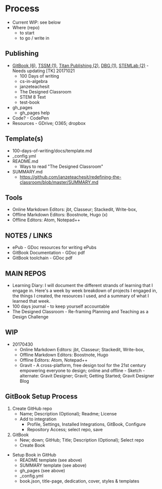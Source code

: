 # Process
- Current WIP: see below
- Where (repo)
  - to start
  - to go / write in
## Publishing
- [GitBook \(6\)](https://www.gitbook.com/@janzeteachesit), [TSSM \(1\)](https://www.gitbook.com/@tssm), [Titan Publishing \(2\)](https://www.gitbook.com/@templeton-titan-publishing), [DBG \(1\)](https://www.gitbook.com/@dream-big-games), [STEMLab \(2\)](https://www.gitbook.com/@templeton-stem) - Needs updating \[TK\] 20171021
    - 100 Days of writing
    - cs-in-algebra 
    - janzeteachesit 
    - The Designed Classroom
    - STEM 8 Text
    - test-book 
- gh_pages
    - gh_pages help
- Code? - CodePen
- Resources - GDrive; O365; dropbox
## Template(s)
- 100-days-of-writing/docs/template.md
- \_config.yml
- README.md
    - Ways to read "The Designed Classroom"
- SUMMARY.md
    - https://github.com/janzeteachesit/redefining-the-classroom/blob/master/SUMMARY.md
## Tools
- Online Markdown Editors: jbt, Classeur; Stackedit, Write-box, 
- Offline Markdown Editors: Boostnote, Hugo (x)
- Offline Editors: Atom, Notepad++
## NOTES / LINKS
- ePub - GDoc resources for writing ePubs
- GitBook Documentation - GDoc pdf
- GitBook toolchain - GDoc pdf
## MAIN REPOS
- Learning Diary: I will document the different strands of learning that I engage in. Here's a week by week breakdown of projects I engaged in, the things I created, the resources I used, and a summary of what I learned that week.
- 100 days journal - to keep yourself accountable
- The Designed Classroom - Re-framing Planning and Teaching as a Design Challenge 
## WIP
- 20170430
    - Online Markdown Editors: jbt, Classeur; Stackedit, Write-box, 
    - Offline Markdown Editors: Boostnote, Hugo
    - Offline Editors: Atom, Notepad++
    - Gravit - A cross-platform, free design tool for the 21st century empowering everyone to design; online and offline - Sketch     - alternate: Gravit Designer; Gravit; Getting Started; Gravit Designer Blog 
## GitBook Setup Process
1. Create GitHub repo
    - Name; Description (Optional); Readme; License 
    - Add to integration
      - Profile, Settings, Installed Integrations, GitBook, Configure
      - Repository Access; select repo, save
2. GitBook
    - New; down; GitHub; Title; Description (Optional); Select repo
    - Create Book
- Setup Book in GitHub
    - README template (see above)
    - SUMMARY template (see above)
    - gh_pages (see above)
    - \_config.yml
    - book.json, title-page, dedication, cover, styles & templates

